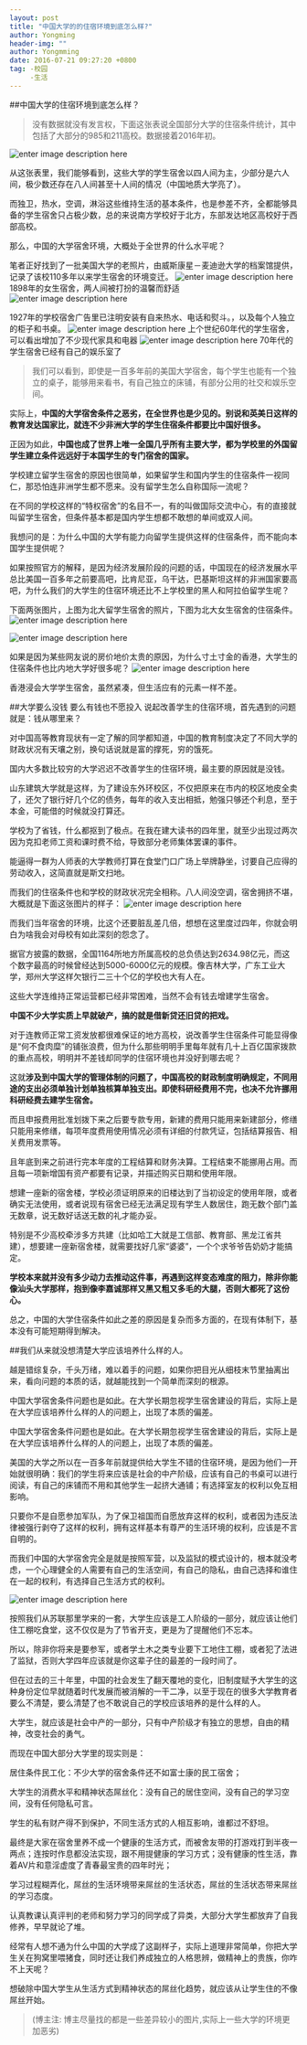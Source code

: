 ```yaml
---
layout: post
title: "中国大学的的住宿环境到底怎么样?"
author: Yongming
header-img: ""
author: Yongmming
date: 2016-07-21 09:27:20 +0800
tag: -校园
     -生活
---
```

##中国大学的住宿环境到底怎么样？

>没有数据就没有发言权，下面这张表说全国部分大学的住宿条件统计，其中包括了大部分的985和211高校。数据接着2016年初。

![enter image description here](http://imgsrc.baidu.com/forum/w%3D580%3Bcp%3Dtieba%2C10%2C788%3Bap%3D%B8%DF%BF%BC%B0%C9%2C90%2C796/sign=a117fa504210b912bfc1f6f6f3c69f73/bacc3bc79f3df8dcbd06327ac811728b47102821.jpg)

从这张表里，我们能够看到，这些大学的学生宿舍以四人间为主，少部分是六人间，极少数还存在八人间甚至十人间的情况（中国地质大学亮了）。
 
而独卫，热水，空调，淋浴这些维持生活的基本条件，也是参差不齐，全都能够具备的学生宿舍只占极少数，总的来说南方学校好于北方，东部发达地区高校好于西部高校。
 
那么，中国的大学宿舍环境，大概处于全世界的什么水平呢？
 
笔者正好找到了一批美国大学的老照片，由威斯康星－麦迪逊大学的档案馆提供，记录了该校110多年以来学生宿舍的环境变迁。
![enter image description here](http://i2.sinaimg.cn/edu/cr/2015/0629/941499055.jpg)
 1898年的女生宿舍，两人间被打扮的温馨而舒适
![enter image description here](http://i0.sinaimg.cn/edu/cr/2015/0629/1577428387.jpg)

1927年的学校宿舍广告里已注明安装有自来热水、电话和熨斗。，以及每个人独立的柜子和书桌。
![enter image description here](http://sucimg.itc.cn/sblog/o425dc7c39c5630d86ed7d902e959d25a)
上个世纪60年代的学生宿舍，可以看出增加了不少现代家具和电器
![enter image description here](http://sucimg.itc.cn/sblog/obe1d5f914e62b43b7a14e482c32c171e)
70年代的学生宿舍已经有自己的娱乐室了

>我们可以看到，即使是一百多年前的美国大学宿舍，每个学生也能有一个独立的桌子，能够用来看书，有自己独立的床铺，有部分公用的社交和娱乐空间。

实际上，**中国的大学宿舍条件之恶劣，在全世界也是少见的。别说和英美日这样的教育发达国家比，就连不少非洲大学的学生住宿条件都要比中国好很多。**
 
正因为如此，**中国也成了世界上唯一全国几乎所有主要大学，都为学校里的外国留学生建立条件远远好于本国学生的专门宿舍的国家。**

学校建立留学生宿舍的原因也很简单，如果留学生和国内学生的住宿条件一视同仁，那恐怕连非洲学生都不愿来。没有留学生怎么自称国际一流呢？
 
 在不同的学校这样的“特权宿舍”的名目不一，有的叫做国际交流中心，有的直接就叫留学生宿舍，但条件基本都是国内学生想都不敢想的单间或双人间。

我想问的是：为什么中国的大学有能力向留学生提供这样的住宿条件，而不能向本国学生提供呢？
 
如果按照官方的解释，是因为经济发展阶段的问题的话，中国现在的经济发展水平总比美国一百多年之前要高吧，比肯尼亚，乌干达，巴基斯坦这样的非洲国家要高吧，为什么我们的大学生的住宿环境还比不上学校里的黑人和阿拉伯留学生呢？
 
下面两张图片，上图为北大留学生宿舍的照片，下图为北大女生宿舍的住宿条件。
![enter image description here](http://gb.cri.cn/mmsource/images/2011/08/20/a4be31c15a12415f90dc3f7dc7e47d99.jpg)

![enter image description here](http://jjc.bjfu.edu.cn/images/content/2007/20071225142145196413.jpg)

如果是因为某些网友说的房价地价太贵的原因，为什么寸土寸金的香港，大学生的住宿条件也比内地大学好很多呢？
![enter image description here](http://img0.imgtn.bdimg.com/it/u=581903466,2762691732&fm=21&gp=0.jpg)

香港浸会大学学生宿舍，虽然紧凑，但生活应有的元素一样不差。


##大学要么没钱 要么有钱也不愿投入
说起改善学生的住宿环境，首先遇到的问题就是：钱从哪里来？
 
对中国高等教育现状有一定了解的同学都知道，中国的教育制度决定了不同大学的财政状况有天壤之别，换句话说就是富的撑死，穷的饿死。
 
国内大多数比较穷的大学迟迟不改善学生的住宿环境，最主要的原因就是没钱。
 
山东建筑大学就是这样，为了建设东外环校区，不仅把原来在市内的校区地皮全卖了，还欠了银行好几个亿的债务，每年的收入支出相抵，勉强只够还个利息，至于本金，可能借的时候就没打算还。
 
学校为了省钱，什么都抠到了极点。在我在建大读书的四年里，就至少出现过两次因为克扣老师工资和课时费不给，导致部分老师集体罢课的事件。
 
能逼得一群为人师表的大学教师打算在食堂门口广场上举牌静坐，讨要自己应得的劳动收入，这简直就是斯文扫地。
 
而我们的住宿条件也和学校的财政状况完全相称。八人间没空调，宿舍拥挤不堪，大概就是下面这张图片的样子：
![enter image description here](http://n.sinaimg.cn/transform/20151024/PqJM-fxkaiqx4234662.jpg)

而我们当年宿舍的环境，比这个还要脏乱差几倍，想想在这里度过四年，你就会明白为啥我会对母校有如此深刻的怨念了。
 
据官方披露的数据，全国1164所地方所属高校的总负债达到2634.98亿元，而这个数字最高的时候曾经达到5000-6000亿元的规模。像吉林大学，广东工业大学，郑州大学这样欠银行二三十个亿的学校也大有人在。

这些大学连维持正常运营都已经非常困难，当然不会有钱去增建学生宿舍。


**中国不少大学实质上早就破产，搞的就是借新贷还旧贷的把戏。**

对于连教师正常工资发放都很难保证的地方高校，说改善学生住宿条件可能显得像是“何不食肉糜”的铺张浪费，但为什么那些明明手里每年就有几十上百亿国家拨款的重点高校，明明并不差钱却同学的住宿环境也并没好到哪去呢？

这就**涉及到中国大学的管理体制的问题了，中国高校的财政制度明确规定，不同用途的支出必须单独计划单独核算单独支出。即使科研经费用不完，也决不允许挪用科研经费去建学生宿舍。**

而且申报费用批准划拨下来之后要专款专用，新建的费用只能用来新建部分，修缮只能用来修缮，每项年度费用使用情况必须有详细的付款凭证，包括结算报告、相关费用发票等。
 
且年底到来之前进行完本年度的工程结算和财务决算。工程结束不能挪用占用。而且每一项新增国有资产都要有记录，并描述购买日期和使用年限。

想建一座新的宿舍楼，学校必须证明原来的旧楼达到了当初设定的使用年限，或者确实无法使用，或者说现有宿舍已经无法满足现有学生人数居住，跑无数个部门盖无数章，说无数好话送无数的礼才能办妥。
 
特别是不少高校牵涉多方共建（比如哈工大就是工信部、教育部、黑龙江省共建），想要建一座新宿舍楼，就需要找好几家“婆婆”，一个个求爷爷告奶奶才能搞定。

**学校本来就并没有多少动力去推动这件事，再遇到这样变态难度的阻力，除非你能像汕头大学那样，抱到像李嘉诚那样又黑又粗又多毛的大腿，否则大都死了这份心。**

总之，中国的大学住宿条件如此之差的原因是复杂而多方面的，在现有体制下，基本没有可能短期得到解决。

##我们从来就没想清楚大学应该培养什么样的人。

越是错综复杂，千头万绪，难以着手的问题，如果你把目光从细枝末节里抽离出来，看向问题的本质的话，就越能找到一个简单而深刻的根源。

中国大学宿舍条件问题也是如此。在大学长期忽视学生宿舍建设的背后，实际上是在大学应该培养什么样的人的问题上，出现了本质的偏差。

中国大学宿舍条件问题也是如此。在大学长期忽视学生宿舍建设的背后，实际上是在大学应该培养什么样的人的问题上，出现了本质的偏差。
 
美国的大学之所以在一百多年前就提供给大学生不错的住宿环境，是因为他们一开始就很明确：我们的学生将来应该是社会的中产阶级，应该有自己的书桌可以进行阅读，有自己的床铺而不用和其他学生一起挤大通铺；有选择室友的权利以免互相影响。
 
只要你不是自愿参加军队，为了保卫祖国而自愿放弃这样的权利，或者因为违反法律被强行剥夺了这样的权利，拥有这样基本有尊严的生活环境的权利，应该是不言自明的。

而我们中国的大学宿舍完全是就是按照军营，以及监狱的模式设计的，根本就没考虑，一个心理健全的人需要有自己的生活空间，有自己的隐私，由自己选择和谁住在一起的权利，有选择自己生活方式的权利。

![enter image description here](http://www.jxzyw.com/picture2015/201603/03071AEFC182649AF911.jpg)

按照我们从苏联那里学来的一套，大学生应该是工人阶级的一部分，就应该让他们住工棚吃食堂，这不仅仅是为了节省开支，更是为了提醒他们不忘本。

所以，除非你将来是要参军，或者学土木之类专业要下工地住工棚，或者犯了法进了监狱，否则大学四年应该就是你这辈子住的最差的一段时间了。

但在过去的三十年里，中国的社会发生了翻天覆地的变化，旧制度赋予大学生的这种身份定位早就随着时代发展而被消解的一干二净，以至于现在的很多大学教育者要么不清楚，要么清楚了也不敢说自己的学校应该培养的是什么样的人。

大学生，就应该是社会中产的一部分，只有中产阶级才有独立的思想，自由的精神，改变社会的勇气。

而现在中国大部分大学里的现实则是：
 
居住条件民工化：不少大学的宿舍条件还不如富士康的民工宿舍；
 
大学生的消费水平和精神状态屌丝化：没有自己的居住空间，没有自己的学习空间，没有任何隐私可言。
 
学生的私有财产得不到保护，不同生活方式的人相互影响，谁都过不舒坦。
 
最终是大家在宿舍里养不成一个健康的生活方式，而被舍友带的打游戏打到半夜一两点；连按时作息都没法实现，跟不用提健康的学习方式；没有健康的性生活，靠着AV片和意淫虚度了青春最宝贵的四年时光；

学习过程糊弄化，屌丝的生活环境带来屌丝的生活状态，屌丝的生活状态带来屌丝的学习态度。
 
认真教课认真评判的老师和努力学习的同学成了异类，大部分大学生都放弃了自我修养，早早就论了堆。
 
经常有人想不通为什么中国的大学成了这副样子，实际上道理非常简单，你把大学生关在狗窝里喂猪食，同时还让我们养成独立的人格思辨，做精神上的贵族，你咋不上天呢？
 
想破除中国大学生从生活方式到精神状态的屌丝化趋势，就应该从让学生住的不像屌丝开始。

> (博主注: 博主尽量找的都是一些差异较小的图片,实际上一些大学的环境更加恶劣)